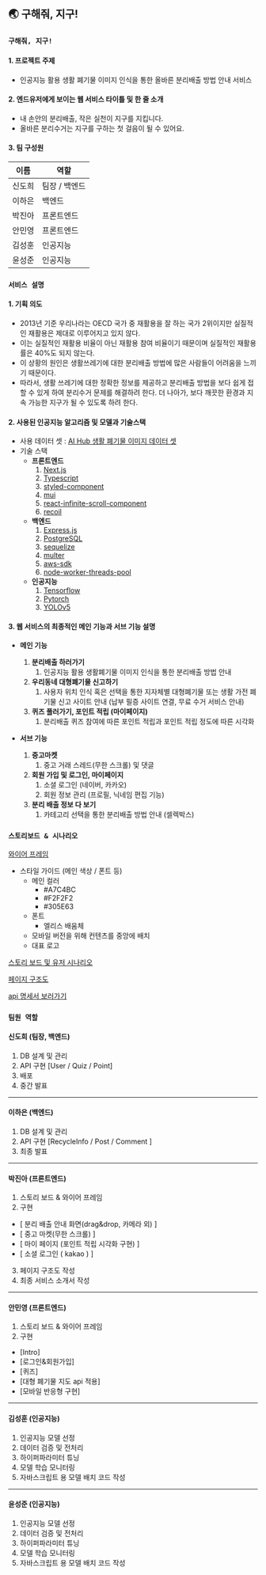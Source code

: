 ## 🌏 구해줘, 지구!

### **`구해줘, 지구!`**

#### 1. 프로젝트 주제

- 인공지능 활용 생활 폐기물 이미지 인식을 통한 올바른 분리배출 방법 안내 서비스

#### 2. 엔드유저에게 보이는 웹 서비스 타이틀 및 한 줄 소개

- 내 손안의 분리배출, 작은 실천이 지구를 지킵니다.
- 올바른 분리수거는 지구를 구하는 첫 걸음이 될 수 있어요.

#### 3. 팀 구성원
| 이름 | 역할 |
| ------ | ------ |
| 신도희 | 팀장 / 백엔드 |
| 이하은 | 백엔드 |
| 박진아 | 프론트엔드 |
| 안민영 | 프론트엔드 |
| 김성훈 | 인공지능 |
| 윤성준 | 인공지능 |

### **`서비스 설명`**
#### 1. 기획 의도

- 2013년 기준 우리나라는 OECD 국가 중 재활용을 잘 하는 국가 2위이지만 실질적인 재활용은 제대로 이루어지고 있지 않다.
- 이는 실질적인 재활용 비율이 아닌 재활용 참여 비율이기 때문이며 실질적인 재활용률은 40%도 되지 않는다.
- 이 상황의 원인은 생활쓰레기에 대한 분리배출 방법에 많은 사람들이 어려움을 느끼기 때문이다.
- 따라서, 생활 쓰레기에 대한 정확한 정보를 제공하고 분리배출 방법을 보다 쉽게 접할 수 있게 하여 분리수거 문제를 해결하려 한다. 더 나아가, 보다 깨끗한 환경과 지속 가능한 지구가 될 수 있도록 하려 한다.

#### 2. 사용된 인공지능 알고리즘 및 모델과 기술스택
- 사용 데이터 셋 : [AI Hub 생활 폐기물 이미지 데이터 셋](https://aihub.or.kr/aihubdata/data/view.do?currMenu=115&topMenu=100&aihubDataSe=realm&dataSetSn=140)
- 기술 스택
    - **프론트엔드**
        1. [Next.js](https://nextjs.org/)
        2. [Typescript](https://www.typescriptlang.org/)
        3. [styled-component](https://styled-components.com/)
        4. [mui](https://mui.com/)
        5. [react-infinite-scroll-component](https://www.npmjs.com/package/react-infinite-scroll-component) 
        6. [recoil](https://recoiljs.org/)
    - **백엔드**
        1. [Express.js](https://expressjs.com/)
        2. [PostgreSQL](https://www.postgresql.org/)
        3. [sequelize](https://sequelize.org/)
        4. [multer](https://www.npmjs.com/package/multer)
        5. [aws-sdk](https://aws.amazon.com/sdk-for-javascript/)
        6. [node-worker-threads-pool](https://www.npmjs.com/package/node-worker-threads-pool)
    - **인공지능**
        1. [Tensorflow](https://www.tensorflow.org/)
        2. [Pytorch](https://pytorch.org/)
        3. [YOLOv5](https://github.com/ultralytics/yolov5)
        
#### 3. 웹 서비스의 최종적인 메인 기능과 서브 기능 설명
- **메인 기능**
    1. **분리배출 하러가기**
        1. 인공지능 활용 생활폐기물 이미지 인식을 통한 분리배출 방법 안내
    2. **우리동네 대형폐기물 신고하기**
        1. 사용자 위치 인식 혹은 선택을 통한 지자체별 대형폐기물 또는 생활 가전 폐기물 신고 사이트 안내 (납부 필증 사이트 연결, 무료 수거 서비스 안내)
    3. **퀴즈 풀러가기, 포인트 적립 (마이페이지)**
        1. 분리배출 퀴즈 참여에 따른 포인트 적립과 포인트 적립 정도에 따른 시각화

- **서브 기능**
    1. **중고마켓**
        1. 중고 거래 스레드(무한 스크롤) 및 댓글
    2. **회원 가입 및 로그인, 마이페이지**
        1. 소셜 로그인 (네이버, 카카오)
        2. 회원 정보 관리 (프로필, 닉네임 편집 기능)
    3. **분리 배출 정보 다 보기** 
        1. 카테고리 선택을 통한 분리배출 방법 안내 (셀렉박스)

### **`스토리보드 & 시나리오`**
 
[와이어 프레임](https://www.figma.com/file/dSjdmhOweLps5vP9zIfsme/Wireframe?node-id=0%3A1)

- 스타일 가이드 (메인 색상 / 폰트 등)
    - 메인 컬러
        - #A7C4BC
        - #F2F2F2
        - #305E63
    - 폰트
        - 엘리스 배움체
    - 모바일 버전을 위해 컨텐츠를 중앙에 배치
    - 대표 로고

[스토리 보드 및 유저 시나리오](https://docs.google.com/spreadsheets/d/1Gv8fvA-80mt02lMYLZNUqs3o3ZKHG1Lz3iDeypcRL3A/edit#gid=0)

[페이지 구조도](https://www.figma.com/file/dSjdmhOweLps5vP9zIfsme/Wireframe?node-id=323%3A1979)

[api 명세서 보러가기](https://documenter.getpostman.com/view/19591285/UzBiQUw9#644af286-9b0d-4bdf-8ec2-d11a18e508f3) 

### **`팀원 역할`**
#### 신도희 (팀장, 백엔드) ####
1. DB 설계 및 관리
2. API 구현 [User / Quiz / Point]
3. 배포
4. 중간 발표 
---
#### 이하은 (백엔드) ####
1. DB 설계 및 관리
2. API 구현 [RecycleInfo / Post / Comment ] 
3. 최종 발표 
---
#### 박진아 (프론트엔드) #### 
1. 스토리 보드 & 와이어 프레임
2. 구현
  - [ 분리 배출 안내 화면(drag&drop, 카메라 외) ]
  - [ 중고 마켓(무한 스크롤) ]
  - [ 마이 페이지 (포인트 적립 시각화 구현) ]
  - [ 소셜 로그인 ( kakao ) ]
3. 페이지 구조도 작성
4. 최종 서비스 소개서 작성  
---
#### 안민영 (프론트엔드) #### 
1. 스토리 보드 & 와이어 프레임
2. 구현 
  - [Intro]
  - [로그인&회원가입]
  - [퀴즈]
  - [대형 폐기물 지도 api 적용]
  - [모바일 반응형 구현]   
---
#### 김성훈 (인공지능) #####
1. 인공지능 모델 선정 
2. 데이터 검증 및 전처리
3. 하이퍼파라미터 튜닝
4. 모델 학습 모니터링 
5. 자바스크립트 용 모델 배치 코드 작성 
---
#### 윤성준 (인공지능) #### 
1. 인공지능 모델 선정 
2. 데이터 검증 및 전처리
3. 하이퍼파라미터 튜닝
4. 모델 학습 모니터링 
5. 자바스크립트 용 모델 배치 코드 작성 
